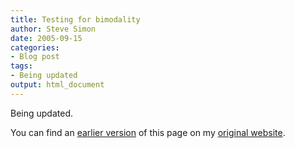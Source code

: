 ```yaml
---
title: Testing for bimodality
author: Steve Simon
date: 2005-09-15
categories:
- Blog post
tags:
- Being updated
output: html_document
---
```


Being updated.

<!---More--->

You can find an [earlier version](http://www.pmean.com/05/Bimodality.html) of this page on my [original website](http://www.pmean.com/original_site.html).
